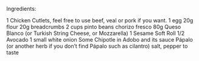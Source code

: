 

Ingredients:

1 Chicken Cutlets, feel free to use beef, veal or pork if you want. 
1 egg
20g flour
20g breadcrumbs
2 cups pinto beans
chorizo fresco
80g Queso Blanco (or Turkish String Cheese, or Mozzarella)
1 Sesame Soft Roll
1/2 Avocado
1 small white onion
Some Chipotle in Adobo and its sauce
Pápalo (or another herb if you don’t find Pápalo such as cilantro)
salt, pepper to taste